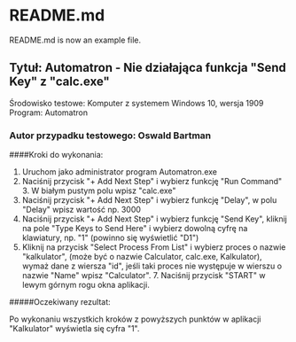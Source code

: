 # README.md

README.md is now an example file.  

## Tytuł: Automatron - Nie działająca funkcja "Send Key" z "calc.exe" 

Środowisko testowe: Komputer z systemem Windows 10, wersja 1909 Program: Automatron 

### Autor przypadku testowego: Oswald Bartman 

####Kroki do wykonania: 

1. Uruchom jako administrator program Automatron.exe 
2. Naciśnij przycisk "+ Add Next Step" i wybierz funkcję "Run Command" 3. W białym pustym polu wpisz "calc.exe" 
4. Naciśnij przycisk "+ Add Next Step" i wybierz funkcję "Delay", w polu "Delay" wpisz wartość np. 3000 
5. Naciśnij przycisk "+ Add Next Step" i wybierz funkcję "Send Key", kliknij na pole "Type Keys to Send Here" i wybierz dowolną cyfrę na klawiatury, np. "1" (powinno się wyświetlić "D1") 
6. Kliknij na przycisk "Select Process From List" i wybierz proces o nazwie "kalkulator", (może być o nazwie Calculator, calc.exe, Kalkulator), wymaż dane z wiersza "id", jeśli taki proces nie występuje w wierszu o nazwie "Name" wpisz "Calculator". 7. Naciśnij przycisk "START" w lewym górnym rogu okna aplikacji.
 
#####Oczekiwany rezultat: 

Po wykonaniu wszystkich kroków z powyższych punktów w aplikacji "Kalkulator" wyświetla się cyfra "1".
